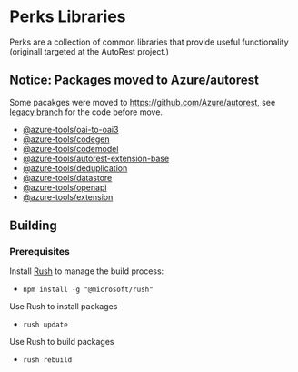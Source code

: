 # Perks Libraries

Perks are a collection of common libraries that provide useful functionality (originall targeted at the AutoRest project.)

## Notice: Packages moved to Azure/autorest

Some pacakges were moved to https://github.com/Azure/autorest, see [legacy branch](https://github.com/Azure/perks/tree/legacy/) for the code before move.

- [@azure-tools/oai-to-oai3](https://github.com/Azure/perks/tree/legacy/oai-to-oai3)
- [@azure-tools/codegen](https://github.com/Azure/perks/tree/legacy/codegen)
- [@azure-tools/codemodel](https://github.com/Azure/perks/tree/legacy/codemodel)
- [@azure-tools/autorest-extension-base](https://github.com/Azure/perks/tree/legacy/autorest-extension-base)
- [@azure-tools/deduplication](https://github.com/Azure/perks/tree/legacy/deduplication)
- [@azure-tools/datastore](https://github.com/Azure/perks/tree/legacy/datastore)
- [@azure-tools/openapi](https://github.com/Azure/perks/tree/legacy/openapi)
- [@azure-tools/extension](https://github.com/Azure/perks/tree/2590a33e5f8549e03e2b8d7b0196fde23ec57f08/extension)

## Building

### Prerequisites

Install [Rush](https://rushjs.io/pages/intro/welcome/) to manage the build process:

- `npm install -g "@microsoft/rush" `

Use Rush to install packages

- `rush update`

Use Rush to build packages

- `rush rebuild`
